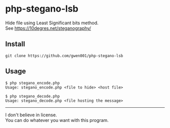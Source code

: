 # php-stegano-lsb

Hide file using Least Significant bits method.  
See https://10degres.net/steganography/

## Install

```
git clone https://github.com/gwen001/php-stegano-lsb
```

## Usage

```
$ php stegano_encode.php
Usage: stegano_encode.php <file to hide> <host file>
```

```
$ php stegano_decode.php
Usage: stegano_decode.php <file hosting the message>
```

---

I don't believe in license.  
You can do whatever you want with this program.


